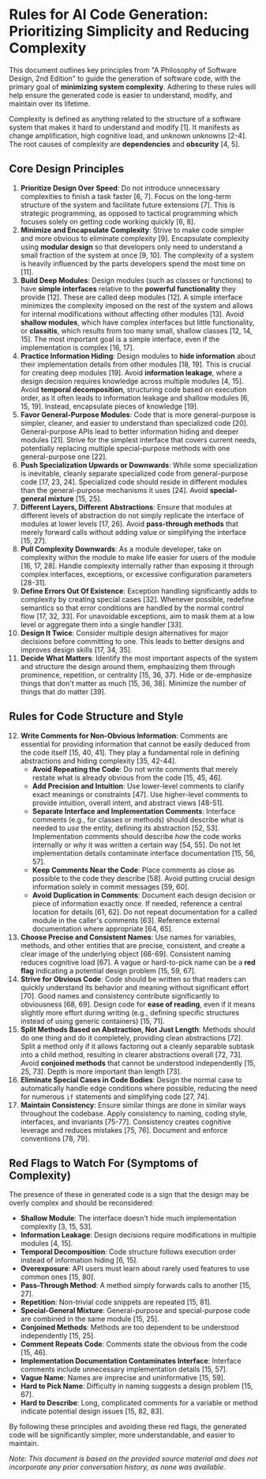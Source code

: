 # Rules for AI Code Generation: Prioritizing Simplicity and Reducing Complexity

This document outlines key principles from "A Philosophy of Software Design, 2nd Edition" to guide the generation of software code, with the primary goal of **minimizing system complexity**. Adhering to these rules will help ensure the generated code is easier to understand, modify, and maintain over its lifetime.

Complexity is defined as anything related to the structure of a software system that makes it hard to understand and modify [1]. It manifests as change amplification, high cognitive load, and unknown unknowns [2-4]. The root causes of complexity are **dependencies** and **obscurity** [4, 5].

## Core Design Principles

1.  **Prioritize Design Over Speed**: Do not introduce unnecessary complexities to finish a task faster [6, 7]. Focus on the long-term structure of the system and facilitate future extensions [7]. This is strategic programming, as opposed to tactical programming which focuses solely on getting code working quickly [6, 8].
2.  **Minimize and Encapsulate Complexity**: Strive to make code simpler and more obvious to eliminate complexity [9]. Encapsulate complexity using **modular design** so that developers only need to understand a small fraction of the system at once [9, 10]. The complexity of a system is heavily influenced by the parts developers spend the most time on [11].
3.  **Build Deep Modules**: Design modules (such as classes or functions) to have **simple interfaces** relative to the **powerful functionality** they provide [12]. These are called deep modules [12]. A simple interface minimizes the complexity imposed on the rest of the system and allows for internal modifications without affecting other modules [13]. Avoid **shallow modules**, which have complex interfaces but little functionality, or **classitis**, which results from too many small, shallow classes [12, 14, 15]. The most important goal is a simple interface, even if the implementation is complex [16, 17].
4.  **Practice Information Hiding**: Design modules to **hide information** about their implementation details from other modules [18, 19]. This is crucial for creating deep modules [19]. Avoid **information leakage**, where a design decision requires knowledge across multiple modules [4, 15]. Avoid **temporal decomposition**, structuring code based on execution order, as it often leads to information leakage and shallow modules [6, 15, 19]. Instead, encapsulate pieces of knowledge [19].
5.  **Favor General-Purpose Modules**: Code that is more general-purpose is simpler, cleaner, and easier to understand than specialized code [20]. General-purpose APIs lead to better information hiding and deeper modules [21]. Strive for the simplest interface that covers current needs, potentially replacing multiple special-purpose methods with one general-purpose one [22].
6.  **Push Specialization Upwards or Downwards**: While some specialization is inevitable, cleanly separate specialized code from general-purpose code [17, 23, 24]. Specialized code should reside in different modules than the general-purpose mechanisms it uses [24]. Avoid **special-general mixture** [15, 25].
7.  **Different Layers, Different Abstractions**: Ensure that modules at different levels of abstraction do not simply replicate the interface of modules at lower levels [17, 26]. Avoid **pass-through methods** that merely forward calls without adding value or simplifying the interface [15, 27].
8.  **Pull Complexity Downwards**: As a module developer, take on complexity within the module to make life easier for users of the module [16, 17, 28]. Handle complexity internally rather than exposing it through complex interfaces, exceptions, or excessive configuration parameters [28-31].
9.  **Define Errors Out Of Existence**: Exception handling significantly adds to complexity by creating special cases [32]. Whenever possible, redefine semantics so that error conditions are handled by the normal control flow [17, 32, 33]. For unavoidable exceptions, aim to mask them at a low level or aggregate them into a single handler [33].
10. **Design It Twice**: Consider multiple design alternatives for major decisions before committing to one. This leads to better designs and improves design skills [17, 34, 35].
11. **Decide What Matters**: Identify the most important aspects of the system and structure the design around them, emphasizing them through prominence, repetition, or centrality [15, 36, 37]. Hide or de-emphasize things that don't matter as much [15, 36, 38]. Minimize the number of things that *do* matter [39].

## Rules for Code Structure and Style

12. **Write Comments for Non-Obvious Information**: Comments are essential for providing information that cannot be easily deduced from the code itself [15, 40, 41]. They play a fundamental role in defining abstractions and hiding complexity [35, 42-44].
    *   **Avoid Repeating the Code**: Do not write comments that merely restate what is already obvious from the code [15, 45, 46].
    *   **Add Precision and Intuition**: Use lower-level comments to clarify exact meanings or constraints [47]. Use higher-level comments to provide intuition, overall intent, and abstract views [48-51].
    *   **Separate Interface and Implementation Comments**: Interface comments (e.g., for classes or methods) should describe what is needed to *use* the entity, defining its abstraction [52, 53]. Implementation comments should describe *how* the code works internally or *why* it was written a certain way [54, 55]. Do not let implementation details contaminate interface documentation [15, 56, 57].
    *   **Keep Comments Near the Code**: Place comments as close as possible to the code they describe [58]. Avoid putting crucial design information solely in commit messages [59, 60].
    *   **Avoid Duplication in Comments**: Document each design decision or piece of information exactly once. If needed, reference a central location for details [61, 62]. Do not repeat documentation for a called module in the caller's comments [63]. Reference external documentation where appropriate [64, 65].
13. **Choose Precise and Consistent Names**: Use names for variables, methods, and other entities that are precise, consistent, and create a clear image of the underlying object [66-69]. Consistent naming reduces cognitive load [67]. A vague or hard-to-pick name can be a **red flag** indicating a potential design problem [15, 59, 67].
14. **Strive for Obvious Code**: Code should be written so that readers can quickly understand its behavior and meaning without significant effort [70]. Good names and consistency contribute significantly to obviousness [68, 69]. Design code for **ease of reading**, even if it means slightly more effort during writing (e.g., defining specific structures instead of using generic containers) [15, 71].
15. **Split Methods Based on Abstraction, Not Just Length**: Methods should do one thing and do it completely, providing clean abstractions [72]. Split a method only if it allows factoring out a cleanly separable subtask into a child method, resulting in clearer abstractions overall [72, 73]. Avoid **conjoined methods** that cannot be understood independently [15, 25, 73]. Depth is more important than length [73].
16. **Eliminate Special Cases in Code Bodies**: Design the normal case to automatically handle edge conditions where possible, reducing the need for numerous `if` statements and simplifying code [27, 74].
17. **Maintain Consistency**: Ensure similar things are done in similar ways throughout the codebase. Apply consistency to naming, coding style, interfaces, and invariants [75-77]. Consistency creates cognitive leverage and reduces mistakes [75, 76]. Document and enforce conventions [78, 79].

## Red Flags to Watch For (Symptoms of Complexity)

The presence of these in generated code is a sign that the design may be overly complex and should be reconsidered:

*   **Shallow Module**: The interface doesn't hide much implementation complexity [3, 15, 53].
*   **Information Leakage**: Design decisions require modifications in multiple modules [4, 15].
*   **Temporal Decomposition**: Code structure follows execution order instead of information hiding [6, 15].
*   **Overexposure**: API users must learn about rarely used features to use common ones [15, 80].
*   **Pass-Through Method**: A method simply forwards calls to another [15, 27].
*   **Repetition**: Non-trivial code snippets are repeated [15, 81].
*   **Special-General Mixture**: General-purpose and special-purpose code are combined in the same module [15, 25].
*   **Conjoined Methods**: Methods are too dependent to be understood independently [15, 25].
*   **Comment Repeats Code**: Comments state the obvious from the code [15, 46].
*   **Implementation Documentation Contaminates Interface**: Interface comments include unnecessary implementation details [15, 57].
*   **Vague Name**: Names are imprecise and uninformative [15, 59].
*   **Hard to Pick Name**: Difficulty in naming suggests a design problem [15, 67].
*   **Hard to Describe**: Long, complicated comments for a variable or method indicate potential design issues [15, 82, 83].

By following these principles and avoiding these red flags, the generated code will be significantly simpler, more understandable, and easier to maintain.

*Note: This document is based on the provided source material and does not incorporate any prior conversation history, as none was available.*